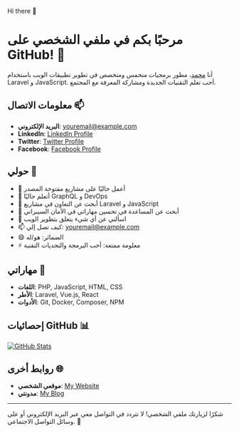  Hi there 👋

# مرحبًا بكم في ملفي الشخصي على GitHub! 👋

أنا [محمد](https://github.com/mohamed010917)، مطور برمجيات متحمس ومتخصص في تطوير تطبيقات الويب باستخدام Laravel و JavaScript. أحب تعلم التقنيات الجديدة ومشاركة المعرفة مع المجتمع.

## معلومات الاتصال 📫

- **البريد الإلكتروني**: [youremail@example.com](mailto:youremail@example.com)
- **LinkedIn**: [LinkedIn Profile](https://www.linkedin.com/in/yourprofile)
- **Twitter**: [Twitter Profile](https://twitter.com/yourprofile)
- **Facebook**: [Facebook Profile](https://facebook.com/yourprofile)

## حولي 💼

- 🔭 أعمل حاليًا على مشاريع مفتوحة المصدر
- 🌱 أتعلم حاليًا GraphQL و DevOps
- 👯 أبحث عن التعاون في مشاريع Laravel و JavaScript
- 🤔 أبحث عن المساعدة في تحسين مهاراتي في الأمان السيبراني
- 💬 اسألني عن أي شيء يتعلق بتطوير الويب
- 📫 كيف تصل إلي: [youremail@example.com](mailto:youremail@example.com)
- 😄 الضمائر: هو/له
- ⚡ معلومة ممتعة: أحب البرمجة والتحديات التقنية

## مهاراتي 🔧

- **اللغات**: PHP, JavaScript, HTML, CSS
- **الأطر**: Laravel, Vue.js, React
- **الأدوات**: Git, Docker, Composer, NPM

## إحصائيات GitHub 📊

[![GitHub Stats](https://github-readme-stats.vercel.app/api?username=mohamed010917&show_icons=true&theme=radical)](https://github.com/mohamed010917)

## روابط أخرى 🌐

- **موقعي الشخصي**: [My Website](https://yourwebsite.com)
- **مدونتي**: [My Blog](https://yourblog.com)

---

شكرًا لزيارتك ملفي الشخصي! لا تتردد في التواصل معي عبر البريد الإلكتروني أو على وسائل التواصل الاجتماعي. 🌟
